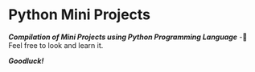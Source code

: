 # Python Mini Projects
***Compilation of Mini Projects using Python Programming Language***
-:eyes: Feel free to look and learn it.

***Goodluck!***
